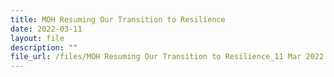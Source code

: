 ```yaml
---
title: MOH Resuming Our Transition to Resilience
date: 2022-03-11
layout: file
description: ""
file_url: /files/MOH Resuming Our Transition to Resilience_11 Mar 2022.pdf
---
```

